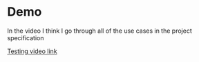 # Demo
In the video I think I go through all of the use cases in the project specification

[Testing video link](https://youtu.be/CeQMM5UV3z4)